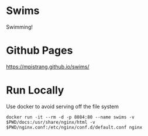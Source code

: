 # Swims

Swimming!

# Github Pages

https://mpistrang.github.io/swims/

# Run Locally

Use docker to avoid serving off the file system

`docker run -it --rm -d -p 8084:80 --name swims -v $PWD/docs:/usr/share/nginx/html -v $PWD/nginx.conf:/etc/nginx/conf.d/default.conf nginx`